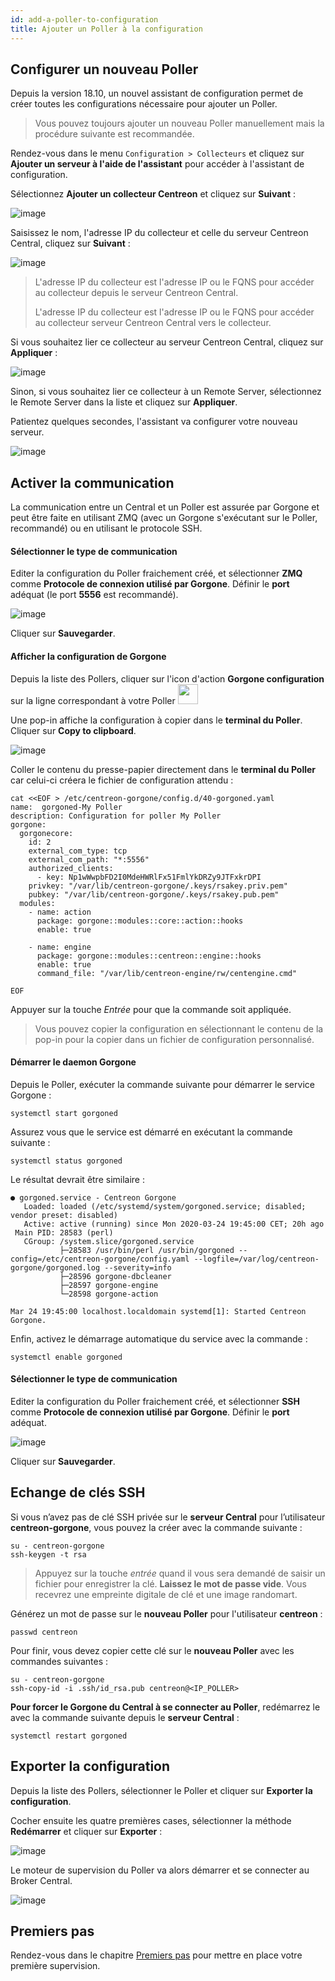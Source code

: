 ```yaml
---
id: add-a-poller-to-configuration
title: Ajouter un Poller à la configuration
---
```


## Configurer un nouveau Poller

Depuis la version 18.10, un nouvel assistant de configuration permet de créer
toutes les configurations nécessaire pour ajouter un Poller.

> Vous pouvez toujours ajouter un nouveau Poller manuellement mais la procédure
> suivante est recommandée.

Rendez-vous dans le menu `Configuration > Collecteurs` et cliquez sur
**Ajouter un serveur à l'aide de l'assistant** pour accéder à l'assistant de
configuration.

Sélectionnez **Ajouter un collecteur Centreon** et cliquez sur **Suivant** :

![image](../../assets/monitoring/monitoring-servers/wizard-add-poller-1.png)

Saisissez le nom, l'adresse IP du collecteur et celle du serveur Centreon Central,
cliquez sur **Suivant** :

![image](../../assets/monitoring/monitoring-servers/wizard-add-poller-2.png)

> L'adresse IP du collecteur est l'adresse IP ou le FQNS pour accéder au
> collecteur depuis le serveur Centreon Central.
>
> L'adresse IP du collecteur est l'adresse IP ou le FQNS pour accéder au
> collecteur serveur Centreon Central vers le collecteur.

Si vous souhaitez lier ce collecteur au serveur Centreon Central, cliquez sur
**Appliquer** :

![image](../../assets/monitoring/monitoring-servers/wizard-add-poller-3.png)

Sinon, si vous souhaitez lier ce collecteur à un Remote Server, sélectionnez le
Remote Server dans la liste et cliquez sur **Appliquer**.

Patientez quelques secondes, l'assistant va configurer votre nouveau serveur.

![image](../../assets/monitoring/monitoring-servers/poller-list-zmq.png)

## Activer la communication

La communication entre un Central et un Poller est assurée par Gorgone et peut
être faite en utilisant ZMQ (avec un Gorgone s'exécutant sur le Poller,
recommandé) ou en utilisant le protocole SSH.

<!--DOCUSAURUS_CODE_TABS-->

<!--Avec ZMQ (Recommandé)-->

#### Sélectionner le type de communication

Editer la configuration du Poller fraichement créé, et sélectionner **ZMQ**
comme **Protocole de connexion utilisé par Gorgone**. Définir le **port**
adéquat (le port **5556** est recommandé).

![image](../../assets/monitoring/monitoring-servers/poller-edit-zmq.png)

Cliquer sur **Sauvegarder**.

#### Afficher la configuration de Gorgone

Depuis la liste des Pollers, cliquer sur l'icon d'action **Gorgone
configuration** sur la ligne correspondant à votre Poller <img src="../../assets/monitoring/monitoring-servers/gorgone-configuration.png" width="32" />

Une pop-in affiche la configuration à copier dans le **terminal du Poller**.
Cliquer sur **Copy to clipboard**.

![image](../../assets/monitoring/monitoring-servers/poller-gorgone-display-config.png)

Coller le contenu du presse-papier directement dans le **terminal du Poller**
car celui-ci créera le fichier de configuration attendu :

```shell
cat <<EOF > /etc/centreon-gorgone/config.d/40-gorgoned.yaml
name:  gorgoned-My Poller
description: Configuration for poller My Poller
gorgone:
  gorgonecore:
    id: 2
    external_com_type: tcp
    external_com_path: "*:5556"
    authorized_clients:
      - key: Np1wWwpbFD2I0MdeHWRlFx51FmlYkDRZy9JTFxkrDPI
    privkey: "/var/lib/centreon-gorgone/.keys/rsakey.priv.pem"
    pubkey: "/var/lib/centreon-gorgone/.keys/rsakey.pub.pem"
  modules:
    - name: action
      package: gorgone::modules::core::action::hooks
      enable: true

    - name: engine
      package: gorgone::modules::centreon::engine::hooks
      enable: true
      command_file: "/var/lib/centreon-engine/rw/centengine.cmd"

EOF
```

Appuyer sur la touche *Entrée* pour que la commande soit appliquée.

> Vous pouvez copier la configuration en sélectionnant le contenu de la pop-in
> pour la copier dans un fichier de configuration personnalisé.

#### Démarrer le daemon Gorgone

Depuis le Poller, exécuter la commande suivante pour démarrer le service
Gorgone :

```shell
systemctl start gorgoned
```

Assurez vous que le service est démarré en exécutant la commande suivante :

```shell
systemctl status gorgoned
```

Le résultat devrait être similaire :

```shell
● gorgoned.service - Centreon Gorgone
   Loaded: loaded (/etc/systemd/system/gorgoned.service; disabled; vendor preset: disabled)
   Active: active (running) since Mon 2020-03-24 19:45:00 CET; 20h ago
 Main PID: 28583 (perl)
   CGroup: /system.slice/gorgoned.service
           ├─28583 /usr/bin/perl /usr/bin/gorgoned --config=/etc/centreon-gorgone/config.yaml --logfile=/var/log/centreon-gorgone/gorgoned.log --severity=info
           ├─28596 gorgone-dbcleaner
           ├─28597 gorgone-engine
           └─28598 gorgone-action

Mar 24 19:45:00 localhost.localdomain systemd[1]: Started Centreon Gorgone.
```

Enfin, activez le démarrage automatique du service avec la commande :

```shell
systemctl enable gorgoned
```

<!--Avec SSH-->

#### Sélectionner le type de communication

Editer la configuration du Poller fraichement créé, et sélectionner **SSH**
comme **Protocole de connexion utilisé par Gorgone**. Définir le **port** adéquat.

![image](../../assets/monitoring/monitoring-servers/poller-edit-ssh.png)

Cliquer sur **Sauvegarder**.

## Echange de clés SSH

Si vous n’avez pas de clé SSH privée sur le **serveur Central** pour
l’utilisateur **centreon-gorgone**, vous pouvez la créer avec la commande
suivante :

``` shell
su - centreon-gorgone
ssh-keygen -t rsa
```

> Appuyez sur la touche *entrée* quand il vous sera demandé de saisir un
> fichier pour enregistrer la clé. **Laissez le mot de passe vide**. Vous
> recevrez une empreinte digitale de clé et une image randomart.

Générez un mot de passe sur le **nouveau Poller** pour l'utilisateur **centreon** :

``` shell
passwd centreon
```

Pour finir, vous devez copier cette clé sur le **nouveau Poller** avec les
commandes suivantes :

``` shell
su - centreon-gorgone
ssh-copy-id -i .ssh/id_rsa.pub centreon@<IP_POLLER>
```
<!--END_DOCUSAURUS_CODE_TABS-->

**Pour forcer le Gorgone du Central à se connecter au Poller**, redémarrez le avec
la commande suivante depuis le **serveur Central** :

```shell
systemctl restart gorgoned
```

## Exporter la configuration

Depuis la liste des Pollers, sélectionner le Poller et cliquer sur **Exporter
la configuration**.

Cocher ensuite les quatre premières cases, sélectionner la méthode **Redémarrer**
et cliquer sur  **Exporter** :

![image](../../assets/monitoring/monitoring-servers/poller-generate-config.png)

Le moteur de supervision du Poller va alors démarrer et se connecter au Broker
Central.

![image](../../assets/monitoring/monitoring-servers/poller-list-zmq-started.png)

## Premiers pas

Rendez-vous dans le chapitre [Premiers pas](../../tutorials/first-steps.html)
pour mettre en place votre première supervision.
